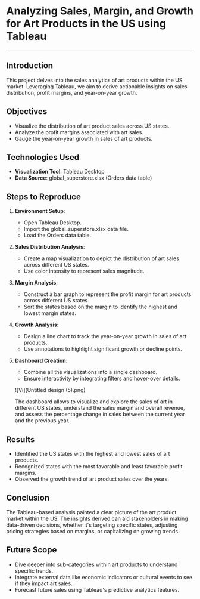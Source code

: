 # Analyzing Sales, Margin, and Growth for Art Products in the US using Tableau

---

## Introduction

This project delves into the sales analytics of art products within the US market. Leveraging Tableau, we aim to derive actionable insights on sales distribution, profit margins, and year-on-year growth.

## Objectives

- Visualize the distribution of art product sales across US states.
- Analyze the profit margins associated with art sales.
- Gauge the year-on-year growth in sales of art products.

## Technologies Used

- **Visualization Tool**: Tableau Desktop
- **Data Source**: global_superstore.xlsx (Orders data table)


## Steps to Reproduce

1. **Environment Setup**:
   - Open Tableau Desktop.
   - Import the global_superstore.xlsx data file.
   - Load the Orders data table.

2. **Sales Distribution Analysis**:
   - Create a map visualization to depict the distribution of art sales across different US states.
   - Use color intensity to represent sales magnitude.

3. **Margin Analysis**:
   - Construct a bar graph to represent the profit margin for art products across different US states.
   - Sort the states based on the margin to identify the highest and lowest margin states.

4. **Growth Analysis**:
   - Design a line chart to track the year-on-year growth in sales of art products.
   - Use annotations to highlight significant growth or decline points.

5. **Dashboard Creation**:
   - Combine all the visualizations into a single dashboard.
   - Ensure interactivity by integrating filters and hover-over details.
     
   ![Vi](Untitled design (5).png)
  
   The dashboard allows  to visualize and explore the sales of art in different US 
   states, understand the sales margin and overall revenue, and assess the percentage 
   change in sales between the current year and the previous year.

## Results

- Identified the US states with the highest and lowest sales of art products.
- Recognized states with the most favorable and least favorable profit margins.
- Observed the growth trend of art product sales over the years.

## Conclusion

The Tableau-based analysis painted a clear picture of the art product market within the US. The insights derived can aid stakeholders in making data-driven decisions, whether it's targeting specific states, adjusting pricing strategies based on margins, or capitalizing on growing trends.

## Future Scope

- Dive deeper into sub-categories within art products to understand specific trends.
- Integrate external data like economic indicators or cultural events to see if they impact art sales.
- Forecast future sales using Tableau's predictive analytics features.
